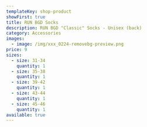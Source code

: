 ```yaml
---
templateKey: shop-product
showFirst: true
title: RUN BGD Socks
description: RUN BGD "Classic" Socks - Unisex (back)
category: Accessories
images:
  - image: /img/xxx_0224-removebg-preview.png
price: 9
sizes:
  - size: 31-34
    quantity: 1
  - size: 35-38
    quantity: 1
  - size: 39-42
    quantity: 1
  - size: 43-44
    quantity: 1
  - size: 45-46
    quantity: 1
available: true
---
```

